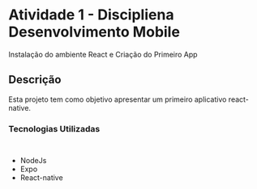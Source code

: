 # Atividade 1 - Discipliena Desenvolvimento Mobile

Instalação do ambiente React e Criação do Primeiro App

## Descrição
Esta projeto tem como objetivo apresentar um primeiro aplicativo react-native.

### Tecnologias Utilizadas
`` ``
* NodeJs
* Expo
* React-native
